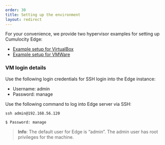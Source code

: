 ```yaml
---
order: 30
title: Setting up the environment
layout: redirect
---
```



For your convenience, we provide two hypervisor examples for setting up Cumulocity Edge:

* [Example setup for VirtualBox](/guides/edge/setting-up-virtual-box)
* [Example setup for VMWare](/guides/edge/setting-up-esxi)


### VM login details

Use the following login credentials for SSH login into the Edge instance:
 
* Username: admin
* Password: manage

Use the following command to log into Edge server via SSH:

	ssh admin@192.168.56.120
	
	$ Password: manage
	
>**Info**: The default user for Edge is “admin”. The admin user has root privileges for the machine.  